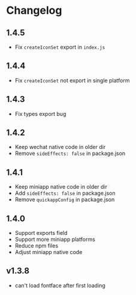 # Changelog

## 1.4.5

- Fix `createIconSet` export in `index.js`

## 1.4.4

- Fix `createIconSet` not export in single platform

## 1.4.3

- Fix types export bug

## 1.4.2

- Keep wechat native code in older dir
- Remove `sideEffects: false` in package.json

## 1.4.1

- Keep miniapp native code in older dir
- Add `sideEffects: false` in package.json
- Remove `quickappConfig` in package.json

## 1.4.0

- Support exports field
- Support more miniapp platforms
- Reduce npm files
- Adjust miniapp native code

## v1.3.8

- can't load fontface after first loading
